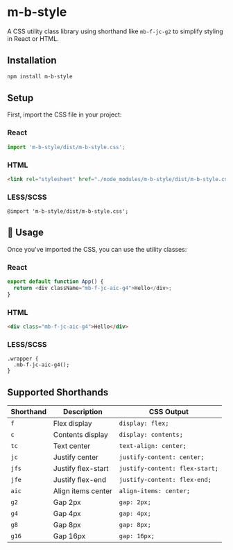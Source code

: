 # m-b-style

<!-- I made this for fun :) -->

A CSS utility class library using shorthand like `mb-f-jc-g2` to simplify styling in React or HTML.

## Installation

```bash
npm install m-b-style
```

## Setup

First, import the CSS file in your project:

### React
```js
import 'm-b-style/dist/m-b-style.css';
```

### HTML
```html
<link rel="stylesheet" href="./node_modules/m-b-style/dist/m-b-style.css" />
```

### LESS/SCSS
```less
@import 'm-b-style/dist/m-b-style.css';
```

## 🚀 Usage

Once you've imported the CSS, you can use the utility classes:

### React
```js
export default function App() {
  return <div className="mb-f-jc-aic-g4">Hello</div>;
}
```

### HTML
```html
<div class="mb-f-jc-aic-g4">Hello</div>
```

### LESS/SCSS
```less
.wrapper {
  .mb-f-jc-aic-g4();
}
```

## Supported Shorthands

| Shorthand | Description        | CSS Output                     |
| --------- | ------------------ | ------------------------------ |
| `f`       | Flex display       | `display: flex;`               |
| `c`       | Contents display   | `display: contents;`           |
| `tc`      | Text center        | `text-align: center;`          |
| `jc`      | Justify center     | `justify-content: center;`     |
| `jfs`     | Justify flex-start | `justify-content: flex-start;` |
| `jfe`     | Justify flex-end   | `justify-content: flex-end;`   |
| `aic`     | Align items center | `align-items: center;`         |
| `g2`      | Gap 2px            | `gap: 2px;`                    |
| `g4`      | Gap 4px            | `gap: 4px;`                    |
| `g8`      | Gap 8px            | `gap: 8px;`                    |
| `g16`     | Gap 16px           | `gap: 16px;`                   |